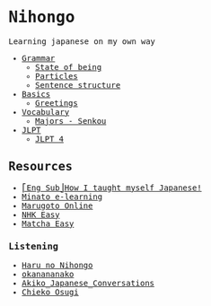 <samp>

# Nihongo

Learning japanese on my own way

- [Grammar](grammar/README.md)
  - [State of being](grammar/state-of-being.md)
  - [Particles](grammar/particles.md)
  - [Sentence structure](grammar/sentence-structure.md)
- [Basics](basics/README.md)
  - [Greetings](basics/greetings.md)
- [Vocabulary](vocabulary/README.md)
  - [Majors - Senkou](vocabulary/majors.md)
- [JLPT](jlpt/README.md)
  - [JLPT 4](jlpt/jlpt4/README.md)

## Resources

- [⎡Eng Sub⎦How I taught myself Japanese!](https://www.youtube.com/watch?v=8WVVOXec5jA&ab_channel=Ananya%E3%82%A2%E3%83%8A%E3%83%B3%E3%83%A4)
- [Minato e-learning](https://minato-jf.jp/Home/Back#CourseList)
- [Marugoto Online](https://marugotoweb.jp/en/index.php)
- [NHK Easy](https://www3.nhk.or.jp/news/easy)
- [Matcha Easy](https://matcha-jp.com/easy)

### Listening

- [Haru no Nihongo](https://www.youtube.com/@harunonihongo)
- [okanananako](https://www.youtube.com/@shortmovie_okanananako)
- [Akiko_Japanese_Conversations](https://www.youtube.com/@Aki-SenseiJPN)
- [Chieko Osugi](https://www.youtube.com/@chiekoosugi233)

</samp>
